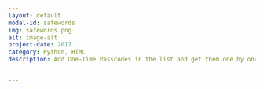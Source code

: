 ```yaml
---
layout: default
modal-id: safewords
img: safewords.png
alt: image-alt
project-date: 2017
category: Python, HTML
description: Add One-Time Passcodes in the list and get them one by one.


---
```

